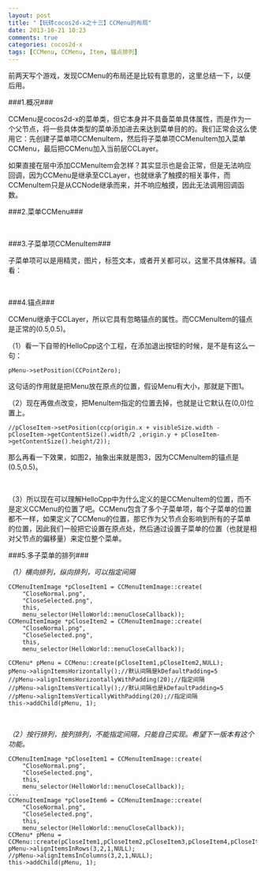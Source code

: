 ```yaml
---
layout: post
title: "【玩转cocos2d-x之十三】CCMenu的布局"
date: 2013-10-21 10:23
comments: true
categories: cocos2d-x
tags: [CCMenu, CCMenu, Item, 锚点排列]
---
```


前两天写个游戏，发现CCMenu的布局还是比较有意思的，这里总结一下，以便后用。

###1.概况###

CCMenu是cocos2d-x的菜单类，但它本身并不具备菜单具体属性，而是作为一个父节点，将一些具体类型的菜单添加进去来达到菜单目的的。我们正常会这么使用它：先创建子菜单项CCMenuItem，然后将子菜单项CCMenuItem加入菜单CCMenu，最后把CCMenu加入当前层CCLayer。

如果直接在层中添加CCMenuItem会怎样？其实显示也是会正常，但是无法响应回调，因为CCMenu是继承至CCLayer，也就继承了触摸的相关事件，而CCMenuItem只是从CCNode继承而来，并不响应触摸，因此无法调用回调函数。

<!-- more -->

###2.菜单CCMenu###

<div align="center"><img src="http://img.blog.csdn.net/20131016104259593?watermark/2/text/aHR0cDovL2Jsb2cuY3Nkbi5uZXQvamFja3lzdHVkaW8=/font/5a6L5L2T/fontsize/400/fill/I0JBQkFCMA==/dissolve/70/gravity/SouthEast" alt="" border="0" title="CCMenu" /><br></br></div>

###3.子菜单项CCMenuItem###

子菜单项可以是用精灵，图片，标签文本，或者开关都可以，这里不具体解释。请看：

<div align="center"><img src="http://img.blog.csdn.net/20131016091825390?watermark/2/text/aHR0cDovL2Jsb2cuY3Nkbi5uZXQvamFja3lzdHVkaW8=/font/5a6L5L2T/fontsize/400/fill/I0JBQkFCMA==/dissolve/70/gravity/SouthEast" alt="" border="0" title="CCMenuItem" /><br></br></div>

###4.锚点###

CCMenu继承于CCLayer，所以它具有忽略锚点的属性。而CCMenuItem的锚点是正常的(0.5,0.5)。

（1）看一下自带的HelloCpp这个工程，在添加退出按钮的时候，是不是有这么一句：

	pMenu->setPosition(CCPointZero);

这句话的作用就是把Menu放在原点的位置，假设Menu有大小，那就是下图1。

（2）现在再做点改变，把MenuItem指定的位置去掉，也就是让它默认在(0,0)位置上。

	//pCloseItem->setPosition(ccp(origin.x + visibleSize.width - pCloseItem->getContentSize().width/2 ,origin.y + pCloseItem->getContentSize().height/2));  

那么再看一下效果，如图2，抽象出来就是图3，因为CCMenuItem的锚点是(0.5,0.5)。

<div align="center"><img src="http://img.blog.csdn.net/20131016101236812?watermark/2/text/aHR0cDovL2Jsb2cuY3Nkbi5uZXQvamFja3lzdHVkaW8=/font/5a6L5L2T/fontsize/400/fill/I0JBQkFCMA==/dissolve/70/gravity/SouthEast" alt="" border="0" title="" /><br></br></div>
            
（3）所以现在可以理解HelloCpp中为什么定义的是CCMenuItem的位置，而不是定义CCMenu的位置了吧。CCMenu包含了多个子菜单项，每个子菜单的位置都不一样，如果定义了CCMenu的位置，那它作为父节点会影响到所有的子菜单的位置，因此我们一般把它设置在原点处，然后通过设置子菜单的位置（也就是相对父节点的偏移量）来定位整个菜单。

###5.多子菜单的排列###

*（1）横向排列，纵向排列，可以指定间隔*

	CCMenuItemImage *pCloseItem1 = CCMenuItemImage::create(  
    	"CloseNormal.png",  
    	"CloseSelected.png",  
    	this,  
    	menu_selector(HelloWorld::menuCloseCallback));  
	CCMenuItemImage *pCloseItem2 = CCMenuItemImage::create(  
    	"CloseNormal.png",  
    	"CloseSelected.png",  
    	this,  
    	menu_selector(HelloWorld::menuCloseCallback));  
  
    CCMenu* pMenu = CCMenu::create(pCloseItem1,pCloseItem2,NULL);  
    pMenu->alignItemsHorizontally();//默认间隔是kDefaultPadding=5  
    //pMenu->alignItemsHorizontallyWithPadding(20);//指定间隔  
    //pMenu->alignItemsVertically();//默认间隔也是kDefaultPadding=5  
    //pMenu->alignItemsVerticallyWithPadding(20);//指定间隔  
    this->addChild(pMenu, 1);  

<div align="center"><img src="http://img.blog.csdn.net/20131016102601734?watermark/2/text/aHR0cDovL2Jsb2cuY3Nkbi5uZXQvamFja3lzdHVkaW8=/font/5a6L5L2T/fontsize/400/fill/I0JBQkFCMA==/dissolve/70/gravity/SouthEast" alt="" border="0" title="" /><br></br></div>

*（2）按行排列，按列排列，不能指定间隔，只能自己实现。希望下一版本有这个功能。*

	CCMenuItemImage *pCloseItem1 = CCMenuItemImage::create(  
	    "CloseNormal.png",  
	    "CloseSelected.png",  
	    this,  
	    menu_selector(HelloWorld::menuCloseCallback));  
	...  
	CCMenuItemImage *pCloseItem6 = CCMenuItemImage::create(  
	    "CloseNormal.png",  
	    "CloseSelected.png",  
	    this,  
	    menu_selector(HelloWorld::menuCloseCallback));  
	CCMenu* pMenu = CCMenu::create(pCloseItem1,pCloseItem2,pCloseItem3,pCloseItem4,pCloseItem5,pCloseItem6,NULL);  
	pMenu->alignItemsInRows(3,2,1,NULL);  
	//pMenu->alignItemsInColumns(3,2,1,NULL);  
	this->addChild(pMenu, 1);  

<div align="center"><img src="http://img.blog.csdn.net/20131016103617078?watermark/2/text/aHR0cDovL2Jsb2cuY3Nkbi5uZXQvamFja3lzdHVkaW8=/font/5a6L5L2T/fontsize/400/fill/I0JBQkFCMA==/dissolve/70/gravity/SouthEast" alt="" border="0" title="" /><br></br></div>